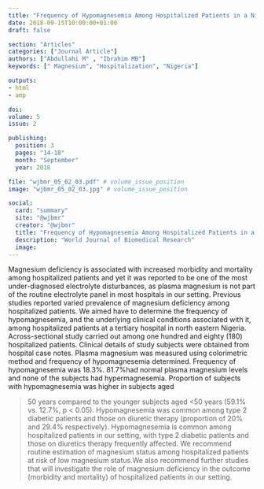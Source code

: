 ```yaml
---
title: "Frequency of Hypomagnesemia Among Hospitalized Patients in a Nigerian Tertiary Hospital"
date: 2018-09-15T10:00:00+01:00
draft: false

section: "Articles"
categories: ["Journal Article"]
authors: ["Abdullahi M" , "Ibrahim MB"]
keywords: [" Magnesium", "Hospitalization", "Nigeria"]

outputs: 
- html
- amp

doi:
volume: 5
issue: 2

publishing:
  position: 3
  pages: "14-18"
  month: "September"
  year: 2018

file: "wjbmr_05_02_03.pdf" # volume_issue_position
image: "wjbmr_05_02_03.jpg" # volume_issue_position

social:
  card: "summary"
  site: "@wjbmr"
  creator: "@wjbmr"
  title: "Frequency of Hypomagnesemia Among Hospitalized Patients in a Nigerian Tertiary Hospital"
  description: "World Journal of Biomedical Research"
  image:
---
```

Magnesium deficiency is associated with increased morbidity and mortality among hospitalized patients and
yet it was reported to be one of the most under-diagnosed electrolyte disturbances, as plasma magnesium is not
part of the routine electrolyte panel in most hospitals in our setting. Previous studies reported varied
prevalence of magnesium deficiency among hospitalized patients. We aimed have to determine the frequency
of hypomagnesemia, and the underlying clinical conditions associated with it, among hospitalized patients at a
tertiary hospital in north eastern Nigeria. Across-sectional study carried out among one hundred and eighty
(180) hospitalized patients. Clinical details of study subjects were obtained from hospital case notes. Plasma
magnesium was measured using colorimetric method and frequency of hypomagnesemia determined.
Frequency of hypomagnesemia was 18.3%. 81.7%had normal plasma magnesium levels and none of the
subjects had hypermagnesemia. Proportion of subjects with hypomagnesemia was higher in subjects aged
> 50 years compared to the younger subjects aged <50 years (59.1% vs. 12.7%, p < 0.05). Hypomagnesemia was
common among type 2 diabetic patients and those on diuretic therapy (proportion of 20% and 29.4%
respectively). Hypomagnesemia is common among hospitalized patients in our setting, with type 2 diabetic
patients and those on diuretics therapy frequently affected. We recommend routine estimation of magnesium
status among hospitalized patients at risk of low magnesium status.We also recommend further studies that
will investigate the role of magnesium deficiency in the outcome (morbidity and mortality) of hospitalized
patients in our setting.